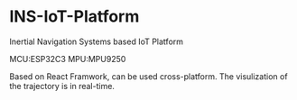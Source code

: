 # INS-IoT-Platform
Inertial Navigation Systems based IoT Platform


MCU:ESP32C3
MPU:MPU9250

Based on React Framwork, can be used cross-platform. The visulization of the trajectory is in real-time.
